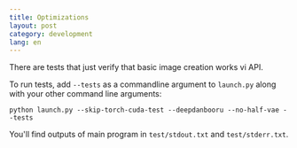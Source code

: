 ```yaml
---
title: Optimizations
layout: post
category: development
lang: en
---
```

There are tests that just verify that basic image creation works vi API.

To run tests, add `--tests` as a commandline argument to `launch.py` along with your other command line arguments:

```
python launch.py --skip-torch-cuda-test --deepdanbooru --no-half-vae --tests
```

You'll find outputs of main program in `test/stdout.txt` and `test/stderr.txt`.
